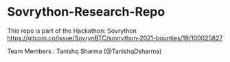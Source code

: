 # Sovrython-Research-Repo

This repo is part of the Hackathon: Sovrython 
https://gitcoin.co/issue/SovrynBTC/sovrython-2021-bounties/19/100025827


Team Members : Tanishq Sharma (@TanishqDsharma)
